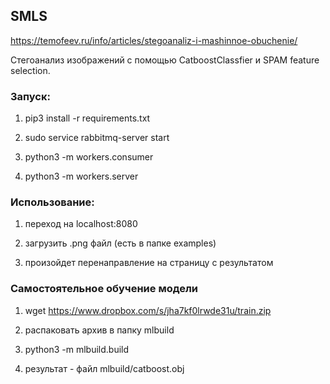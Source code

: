 
## SMLS
https://temofeev.ru/info/articles/stegoanaliz-i-mashinnoe-obuchenie/

Стегоанализ изображений с помощью CatboostClassfier и SPAM feature selection.

### Запуск: 

1) pip3 install -r requirements.txt

2) sudo service rabbitmq-server start

3) python3 -m workers.consumer

4) python3 -m workers.server


### Использование:

1) переход на localhost:8080

2) загрузить .png файл (есть в папке examples)

3) произойдет перенаправление на страницу с результатом


### Самостоятельное обучение модели

1) wget https://www.dropbox.com/s/jha7kf0lrwde31u/train.zip

2) распаковать архив в папку mlbuild

3) python3 -m mlbuild.build

4) результат - файл mlbuild/catboost.obj
